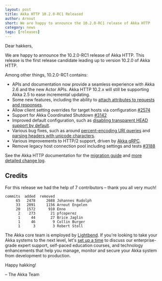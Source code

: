 ```yaml
---
layout: post
title: Akka HTTP 10.2.0-RC1 Released
author: Arnout
short: We are happy to announce the 10.2.0-RC1 release of Akka HTTP
category: news
tags: [releases]
---
```


Dear hakkers,

We are happy to announce the 10.2.0-RC1 release of Akka HTTP. This release is the first release candidate leading up to version 10.2.0 of Akka HTTP.

Among other things, 10.2.0-RC1 contains:

* APIs and documentation now provide a seamless experience with Akka 2.6 and the new Actor APIs. Akka HTTP 10.2.x will still be supporting Akka 2.5 to ease incremental updating.
* Some new features, including the ability to [attach attributes to requests and responses](https://doc.akka.io/docs/akka-http/10.2/common/http-model.html#attributes).
* Allow client setting overrides for target hosts via configuration [#2574](https://github.com/akka/akka-http/pull/2574)
* Support for Akka Coordinated Shutdown [#3142](https://github.com/akka/akka-http/pull/3142)
* Improved default configuration, such as [disabling transparent HEAD support by default](https://github.com/akka/akka-http/issues/2088).
* Various bug fixes, such as around [percent-encoding URI queries](https://github.com/akka/akka-http/pull/3003) and [parsing headers with unicode characters](https://github.com/akka/akka-http/issues/1484).
* Various improvements to HTTP/2 support, driven by [Akka gRPC](https://doc.akka.io/docs/akka-grpc).
* Remove legacy host connection pool including settings and tests [#3188](https://github.com/akka/akka-http/pull/3188)

See the Akka HTTP documentation for the [migration guide](https://doc.akka.io/docs/akka-http/10.2/migration-guide/migration-guide-10.2.x.html) and [more detailed change log](https://doc.akka.io/docs/akka-http/10.2/release-notes/10.2.x.html).

## Credits

For this release we had the help of 7 contributors – thank you all very much!

```
commits  added  removed
     65   2478     2688 Johannes Rudolph
     33   2091     1156 Arnout Engelen
     20   1572      910 Enno
      2    273       21 pfcoperez
      1     44       27 Brice Jaglin
      1     46        9 Collin Burger
      1      3        3 Robert Stoll
```

The Akka core team is employed by [Lightbend](https://www.lightbend.com). If you're looking to take your Akka systems to the next level, let's [set up a time](https://www.lightbend.com/contact) to discuss our enterprise-grade expert support, self-paced education courses, and technology enhancements that help you manage, monitor and secure your Akka system from development to production.

Happy hakking!

– The Akka Team

